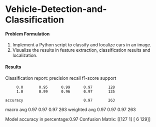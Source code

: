 # Vehicle-Detection-and-Classification

#### Problem Formulation
1. Implement a Python script to classify and localize cars in an image. 
2. Visualize the results in feature extraction, classification results and localization. 

#### Results

Classification report: 
               precision    recall  f1-score   support

         0.0       0.95      0.99      0.97       128
         1.0       0.99      0.96      0.97       135

    accuracy                           0.97       263
   macro avg       0.97      0.97      0.97       263
weighted avg       0.97      0.97      0.97       263

Model accuracy in percentage:0.97
Confusion Matrix: 
 [[127   1]
 [  6 129]]
